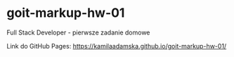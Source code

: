 # goit-markup-hw-01
Full Stack Developer - pierwsze zadanie domowe

Link do GitHub Pages:
https://kamilaadamska.github.io/goit-markup-hw-01/
